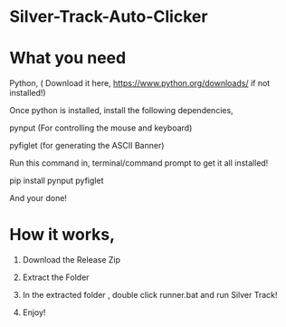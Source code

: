# Silver-Track-Auto-Clicker

# What you need 

 Python, ( Download it here, https://www.python.org/downloads/ if not installed!)

 Once python is installed, install the following dependencies,

 pynput (For controlling the mouse and keyboard)

 pyfiglet (for generating the ASCII Banner)

 Run this command in, terminal/command prompt to get it all installed!

 pip install pynput pyfiglet

 And your done!
 

# How it works,

 1. Download the Release Zip

 2. Extract the Folder

 3. In the extracted folder , double click runner.bat and run Silver Track!

 4. Enjoy!

